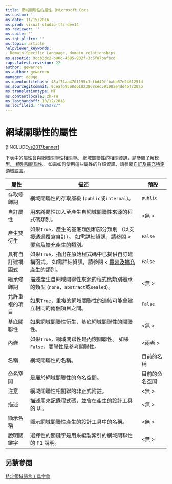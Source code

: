 ```yaml
---
title: 網域關聯性的屬性 |Microsoft Docs
ms.custom: ''
ms.date: 11/15/2016
ms.prod: visual-studio-tfs-dev14
ms.reviewer: ''
ms.suite: ''
ms.tgt_pltfrm: ''
ms.topic: article
helpviewer_keywords:
- Domain-Specific Language, domain relationships
ms.assetid: 9ccb3dc2-b80c-4585-932f-3c5f87bafbcd
caps.latest.revision: 22
author: gewarren
ms.author: gewarren
manager: douge
ms.openlocfilehash: 48af74aa470f195c1cfbd49ffbabb37e2461251d
ms.sourcegitcommit: 9ceaf69568d61023868ced59108ae4dd46f720ab
ms.translationtype: MT
ms.contentlocale: zh-TW
ms.lasthandoff: 10/12/2018
ms.locfileid: "49263727"
---
```

# <a name="properties-of-domain-relationships"></a>網域關聯性的屬性
[!INCLUDE[vs2017banner](../includes/vs2017banner.md)]

下表中的屬性會與網域關聯性相關聯。 網域關聯性的相關資訊，請參閱[了解模型、 類別和關聯性](../modeling/understanding-models-classes-and-relationships.md)。 如需如何使用這些屬性的詳細資訊，請參閱[自訂及擴充特定領域語言](../modeling/customizing-and-extending-a-domain-specific-language.md)。  
  
|屬性|描述|預設|  
|--------------|-----------------|-------------|  
|存取修飾詞|網域關聯性的存取層級 (`public`或`internal`)。|`public`|  
|自訂屬性|用來將屬性加入至產生自網域關聯性來源的程式碼類別。|\<無 >|  
|產生雙衍生|如果`True`，產生的基底類別和部分類別 （以支援透過覆寫自訂）。 如需詳細資訊，請參閱 <<c0> [ 覆寫及擴充產生的類別](../modeling/overriding-and-extending-the-generated-classes.md)。|`False`|  
|具有自訂建構函式|如果`True`，指出在原始程式碼中已提供自訂建構函式。 如需詳細資訊，請參閱 <<c0> [ 覆寫及擴充產生的類別](../modeling/overriding-and-extending-the-generated-classes.md)。|`False`|  
|繼承修飾詞|描述產生自網域關聯性來源的程式碼類別繼承的類型 (`none`，`abstract`或`sealed`)。|\<無 >|  
|允許重複的項目|如果`True`，重複的網域關聯性的連結可能會建立相同的兩個項目之間。|`False`|  
|基底關聯性|如果網域關聯性衍生，基底網域關聯性的關聯性。|\<無 >|  
|內嵌|如果`True`，網域關聯性是內嵌關聯性。 如果`False`，關聯性是參考關聯性。|\<兩者 >|  
|名稱|網域關聯性的名稱。|目前的名稱|  
|命名空間|是屬於網域關聯性的命名空間。|目前的命名空間|  
|注意|網域關聯性相關聯的非正式附註。|\<無 >|  
|描述|描述用來記錄程式碼，並會在產生的設計工具的 UI。|\<無 >|  
|顯示名稱|顯示網域關聯性產生的設計工具中的名稱。|\<無 >|  
|說明關鍵字|選擇性的關鍵字是用來編製索引的網域關聯性的 F1 說明。|\<無 >|  
  
## <a name="see-also"></a>另請參閱  
 [特定領域語言工具字彙](http://msdn.microsoft.com/en-us/ca5e84cb-a315-465c-be24-76aa3df276aa)



